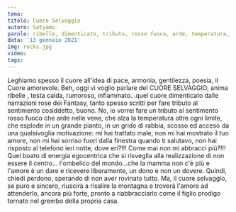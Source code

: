 ```yaml
---
tema:
titolo: Cuore Selvaggio
autore: Satyamo
parole: ribelle, dimenticato, tributo, rosso fuoco, arde, temperatura, perdono, montagna
data: '13 gennaio 2021'
img: rocks.jpg
video: 
tags: 
---
```

Leghiamo spesso il cuore all'idea di pace, armonia, gentilezza, poesia, il Cuore amorevole.  Beh, oggi vi voglio parlare del CUORE SELVAGGIO, anima ribelle , testa calda, rumoroso, infiammato...quel cuore dimenticato dalle narrazioni rose dei Fantasy, tanto spesso scritti per fare tributo al sentimento cosiddetto, buono. No, io vorrei fare un tributo al sentimento rosso fuoco che arde nelle vene, che alza la temperatura oltre ogni limite, che esplode in un grande pianto, in un grido di rabbia, scosso ed acceso da una qualsivoglia motivazione: mi hai trattato male, non mi hai mostrato il tuo amore, non mi hai sorriso fuori dalla finestra quando ti salutavo, non hai risposto al telefono ieri notte, dove eri?!!! Come mai non mi abbracci più?!!! Quel boato di energia egocentrica che si risveglia alla realizzazione di non essere il centro... l'ombelico del mondo...che la mamma non c'è più e l'amore è un dare e ricevere liberamente, un dono e non un dovere.  Quindi, chiedi perdono, sperando di non aver rovinato tutto. Ma, il cuore selvaggio, se puro e sincero,  riuscirà a risalire la montagna e troverà l'amore ad attenderlo, ancora più forte, pronto a riabbracciarlo come il figlio prodigo tornato nel grembo della propria casa.
